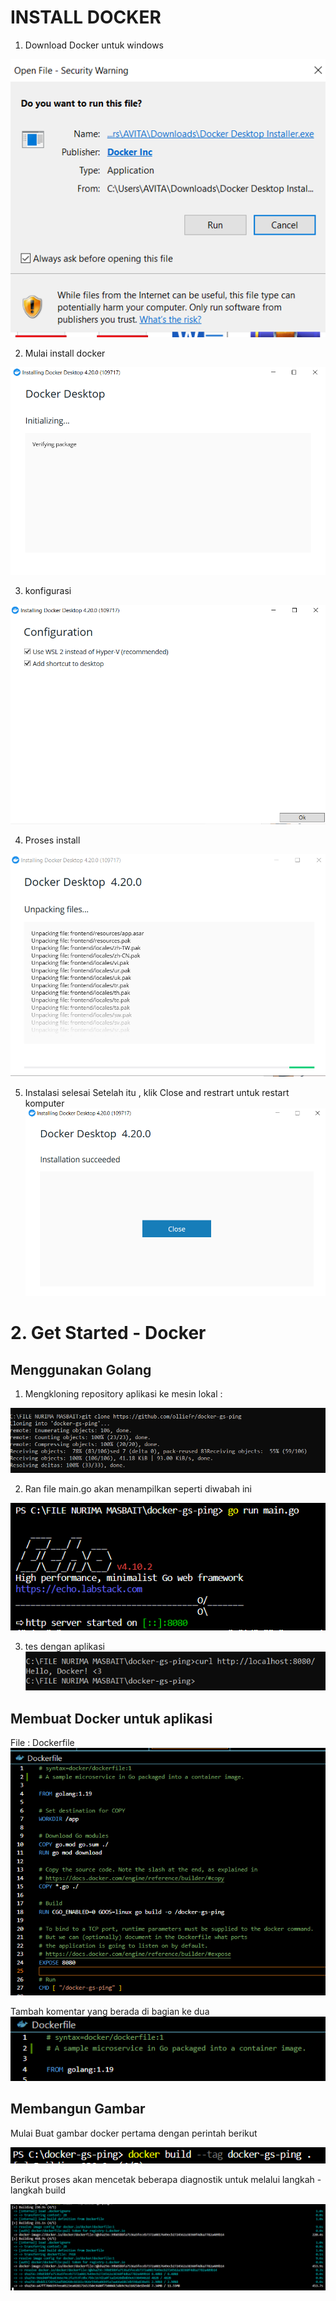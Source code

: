 # INSTALL DOCKER
1. Download Docker untuk windows

![img](foto7/1.png)

2. Mulai install docker

![img](foto7/2.png)

3. konfigurasi 

![img](foto7/3.png)

4. Proses install

![img](foto7/4.png)

5. Instalasi selesai
Setelah itu , klik Close and restrart untuk restart komputer
![img](foto7/5.png)

# 2. Get Started - Docker
## Menggunakan Golang 
1. Mengkloning repository aplikasi ke mesin lokal :

![img](foto7/01.png)

2. Ran file main.go akan menampilkan seperti diwabah ini

![img](foto7/02.png)

3. tes dengan aplikasi 
![img](foto7/03.png)

## Membuat Docker untuk aplikasi

File : Dockerfile
![img](foto7/04.png)

Tambah komentar yang berada di bagian ke dua
![img](foto7/05.png)

## Membangun Gambar
Mulai Buat gambar docker pertama dengan perintah berikut

![img](foto7/06.png)

Berikut proses akan mencetak beberapa diagnostik untuk melalui langkah - langkah build

![img](foto7/07.png)

